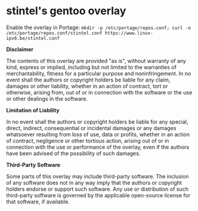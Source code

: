 # stintel's gentoo overlay

Enable the overlay in Portage:
`mkdir -p /etc/portage/repos.conf; curl -o /etc/portage/repos.conf/stintel.conf https://www.linux-ipv6.be/stintel.conf`

**Disclaimer**

The contents of this overlay are provided "as is", without warranty of any kind, express or implied, including but not limited to the warranties of merchantability, fitness for a particular purpose and noninfringement. In no event shall the authors or copyright holders be liable for any claim, damages or other liability, whether in an action of contract, tort or otherwise, arising from, out of or in connection with the software or the use or other dealings in the software.

**Limitation of Liability**

In no event shall the authors or copyright holders be liable for any special, direct, indirect, consequential or incidental damages or any damages whatsoever resulting from loss of use, data or profits, whether in an action of contract, negligence or other tortious action, arising out of or in connection with the use or performance of the overlay, even if the authors have been advised of the possibility of such damages.

**Third-Party Software**

Some parts of this overlay may include third-party software. The inclusion of any software does not in any way imply that the authors or copyright holders endorse or support such software. Any use or distribution of such third-party software is governed by the applicable open-source license for that software, if available.
